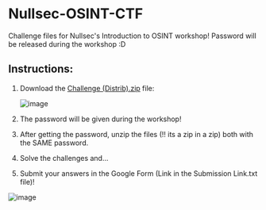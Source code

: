 # Nullsec-OSINT-CTF
Challenge files for Nullsec's Introduction to OSINT workshop! Password will be released during the workshop :D

## Instructions:
1. Download the [Challenge (Distrib).zip](https://github.com/Kairos-T/Nullsec-OSINT-CTF/blob/main/Challenges%20(Distrib).zip) file:
   
   ![image](https://github.com/Kairos-T/Nullsec-OSINT-CTF/assets/80029462/857ef1b4-a546-4cc0-a6cc-c91cd842f667)
  
2. The password will be given during the workshop!
3. After getting the password, unzip the files (!! its a zip in a zip) both with the SAME password.
4. Solve the challenges and...
5. Submit your answers in the Google Form (Link in the Submission Link.txt file)!
   
![image](https://github.com/Kairos-T/Nullsec-OSINT-CTF/assets/80029462/3ef16e55-e369-4a66-93c7-f80421318b9e)

